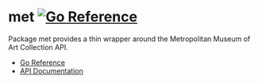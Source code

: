 # met [![Go Reference](https://pkg.go.dev/badge/github.com/lukasschwab/met.svg)](https://pkg.go.dev/github.com/lukasschwab/met)

Package met provides a thin wrapper around the Metropolitan Museum of Art Collection API.

+ [Go Reference](https://pkg.go.dev/github.com/lukasschwab/met)
+ [API Documentation](https://metmuseum.github.io)
